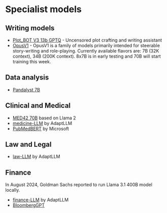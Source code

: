 # Specialist models

## Writing models
* [Plot_BOT V3 13b GPTQ](https://huggingface.co/FPHam/Plot_BOT_V3_13b_GPTQ) - Uncensored plot crafting and writing assistant
* [OpusV1](https://huggingface.co/collections/dreamgen/opus-v1-story-writing-and-role-playing-models-65d092a6f8ab7fc669111b31) - OpusV1 is a family of models primarily intended for steerable story-writing and role-playing. Currently available flavors are: 7B (32K context), 34B (200K context). 8x7B is in early testing and 70B will start training this week.

## Data analysis
* [Pandalyst 7B](https://huggingface.co/pipizhao/Pandalyst-7B-V1.2)

## Clinical and Medical

* [MED42 70B](https://huggingface.co/m42-health/med42-70b) based on Llama 2
* [medicine-LLM](https://huggingface.co/AdaptLLM/medicine-LLM) by AdaptLLM
* [PubMedBERT](https://huggingface.co/microsoft/BiomedNLP-PubMedBERT-base-uncased-abstract-fulltext) by Microsoft

## Law and Legal

* [law-LLM](https://huggingface.co/AdaptLLM/law-LLM) by AdaptLLM

## Finance
In August 2024, Goldman Sachs reported to run Llama 3.1 400B model locally.

* [finance-LLM](https://huggingface.co/AdaptLLM/finance-LLM) by AdaptLLM
* [BloombergGPT](https://huggingface.co/papers/2303.17564)
